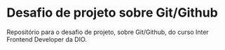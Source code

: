 # Desafio de projeto sobre Git/Github

Repositório para o desafio de projeto, sobre Git/Github, do curso Inter Frontend Developer da DIO.

